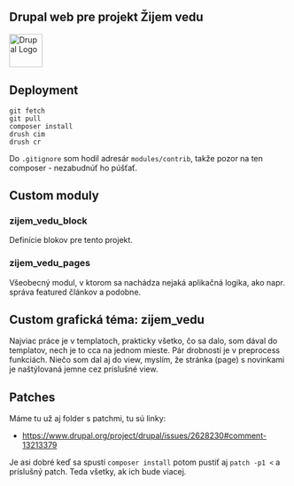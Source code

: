 ## Drupal web pre projekt Žijem vedu

<img alt="Drupal Logo" src="https://www.drupal.org/files/Wordmark_blue_RGB.png" height="60px">

## Deployment

```
git fetch
git pull
composer install
drush cim
drush cr
```

Do `.gitignore` som hodil adresár `modules/contrib`, takže pozor na ten composer - nezabudnúť ho púšťať.

## Custom moduly

### zijem_vedu_block
Definície blokov pre tento projekt.

### zijem_vedu_pages
Všeobecný modul, v ktorom sa nachádza nejaká aplikačná logika, ako napr. správa featured článkov a podobne.

## Custom grafická téma: zijem_vedu
Najviac práce je v templatoch, prakticky všetko, čo sa dalo, som dával do templatov, nech je to cca na jednom mieste. Pár drobností je v preprocess funkciách.
Niečo som dal aj do view, myslím, že stránka (page) s novinkami je naštýlovaná jemne cez príslušné view.

## Patches

Máme tu už aj folder s patchmi, tu sú linky:
- https://www.drupal.org/project/drupal/issues/2628230#comment-13213379

Je asi dobré keď sa spustí `composer install` potom pustiť aj `patch -p1 <` a príslušný patch. Teda všetky, ak ich bude viacej.
